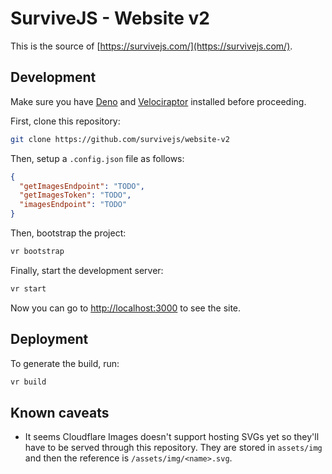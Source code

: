 # SurviveJS - Website v2

This is the source of [https://survivejs.com/](https://survivejs.com/).

## Development

Make sure you have [Deno](https://deno.land) and [Velociraptor](https://velociraptor.run/) installed before proceeding.

First, clone this repository:

```bash
git clone https://github.com/survivejs/website-v2
```

Then, setup a `.config.json` file as follows:

```json
{
  "getImagesEndpoint": "TODO",
  "getImagesToken": "TODO",
  "imagesEndpoint": "TODO"
}
```

Then, bootstrap the project:

```bash
vr bootstrap
```

Finally, start the development server:

```bash
vr start
```

Now you can go to [http://localhost:3000](http://localhost:3000) to see the site.

## Deployment

To generate the build, run:

```bash
vr build
```

## Known caveats

* It seems Cloudflare Images doesn't support hosting SVGs yet so they'll have to be served through this repository. They are stored in `assets/img` and then the reference is `/assets/img/<name>.svg`.
